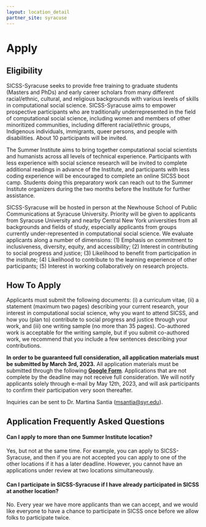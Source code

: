 ```yaml
---
layout: location_detail
partner_site: syracuse
---
```


# Apply

## Eligibility
SICSS-Syracuse seeks to provide free training to graduate students (Masters and PhDs) and early career scholars from many different racial/ethnic, cultural, and religious backgrounds with various levels of skills in computational social science. SICSS-Syracuse aims to empower prospective participants who are traditionally underrepresented in the field of computational social science, including women and members of other minoritized communities, including different racial/ethnic groups, Indigenous individuals, immigrants, queer persons, and people with disabilities. About 10 participants will be invited.

The Summer Institute aims to bring together computational social scientists and humanists across all levels of technical experience. Participants with less experience with social science research will be invited to complete additional readings in advance of the Institute, and participants with less coding experience will be encouraged to complete an online SICSS boot camp. Students doing this preparatory work can reach out to the Summer Institute organizers during the two months before the Institute for further assistance.

SICSS-Syracuse will be hosted in person at the Newhouse School of Public Communications at Syracuse University. Priority will be given to applicants from Syracuse University and nearby Central New York universities from all backgrounds and fields of study, especially applicants from groups currently under-represented in computational social science. We evaluate applicants along a number of dimensions: (1) Emphasis on commitment to inclusiveness, diversity, equity, and accessibility; (2) Interest in contributing to social progress and justice; (3) Likelihood to benefit from participation in the institute; (4) Likelihood to contribute to the learning experience of other participants; (5) Interest in working collaboratively on research projects. 

## How To Apply

Applicants must submit the following documents: (i) a curriculum vitae, (ii) a statement (maximum two pages) describing your current research, your interest in computational social science, why you want to attend SICSS, and how you (plan to) contribute to social progress and justice through your work, and (iii) one writing sample (no more than 35 pages). Co-authored work is acceptable for the writing sample, but if you submit co-authored work, we recommend that you include a few sentences describing your contributions.

**In order to be guaranteed full consideration, all application materials must be submitted by March 3rd, 2023.** All application materials must be submitted through the following [**Google Form**](https://docs.google.com/forms/d/e/1FAIpQLSfTvF3lhkVD6LJucRBpMPP5GahNabs9KyVGQpPongOuCHJxAQ/viewform?usp=sf_link). Applications that are not complete by the deadline may not receive full consideration. We will notify applicants solely through e-mail by May 12th, 2023, and will ask participants to confirm their participation very soon thereafter. 

Inquiries can be sent to Dr. Martina Santia (msantia@syr.edu).

## Application Frequently Asked Questions

#### Can I apply to more than one Summer Institute location?

Yes, but not at the same time. For example, you can apply to SICSS-Syracuse, and then if you are not accepted you can apply to one of the other locations if it has a later deadline. However, you cannot have an applications under review at two locations simultaneously.

#### Can I participate in SICSS-Syracuse if I have already participated in SICSS at another location?

No. Every year we have more applicants than we can accept, and we would like everyone to have a chance to participate in SICSS once before we allow folks to participate twice.

